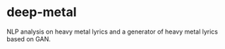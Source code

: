 # deep-metal
NLP analysis on heavy metal lyrics and a generator of heavy metal lyrics based on GAN.
